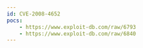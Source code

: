 ```yaml
---
id: CVE-2008-4652
pocs:
    - https://www.exploit-db.com/raw/6793
    - https://www.exploit-db.com/raw/6840
---
```

